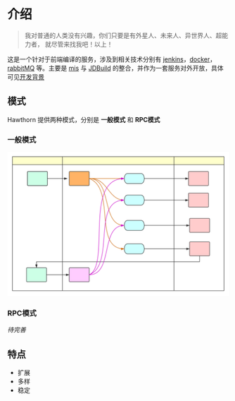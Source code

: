 # 介绍

> 我对普通的人类没有兴趣，你们只要是有外星人、未来人、异世界人、超能力者， 就尽管来找我吧！以上！

这是一个针对于前端编译的服务，涉及到相关技术分别有 [jenkins](https://jenkins.io/)，[docker](https://www.docker.com/)，[rabbitMQ](https://www.rabbitmq.com/) 等。主要是 [mis](http://mis.jiedaibao.com/) 与 [JDBuild](http://wiki.jdb-dev.com/pages/viewpage.action?pageId=49190604) 的整合，并作为一套服务对外开放，具体可见[开发背景](background.md)

## 模式

Hawthorn 提供两种模式，分别是 **一般模式** 和 **RPC模式**

### 一般模式

![general](_images/hawthorn.svg)

### RPC模式

*待完善*

## 特点

- 扩展
- 多样
- 稳定
